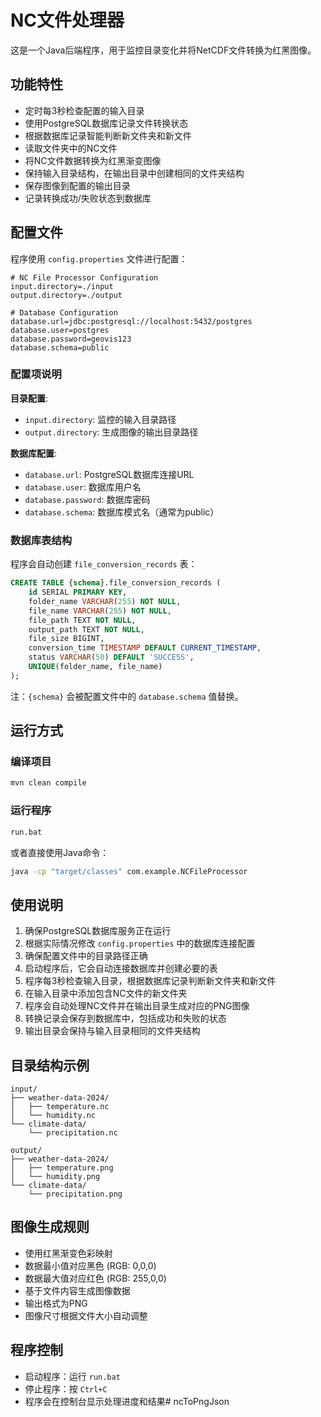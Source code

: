 # NC文件处理器

这是一个Java后端程序，用于监控目录变化并将NetCDF文件转换为红黑图像。

## 功能特性

- 定时每3秒检查配置的输入目录
- 使用PostgreSQL数据库记录文件转换状态
- 根据数据库记录智能判断新文件夹和新文件
- 读取文件夹中的NC文件
- 将NC文件数据转换为红黑渐变图像
- 保持输入目录结构，在输出目录中创建相同的文件夹结构
- 保存图像到配置的输出目录
- 记录转换成功/失败状态到数据库

## 配置文件

程序使用 `config.properties` 文件进行配置：

```properties
# NC File Processor Configuration
input.directory=./input
output.directory=./output

# Database Configuration
database.url=jdbc:postgresql://localhost:5432/postgres
database.user=postgres
database.password=geovis123
database.schema=public
```

### 配置项说明

**目录配置**:
- `input.directory`: 监控的输入目录路径
- `output.directory`: 生成图像的输出目录路径

**数据库配置**:
- `database.url`: PostgreSQL数据库连接URL
- `database.user`: 数据库用户名
- `database.password`: 数据库密码
- `database.schema`: 数据库模式名（通常为public）

### 数据库表结构

程序会自动创建 `file_conversion_records` 表：

```sql
CREATE TABLE {schema}.file_conversion_records (
    id SERIAL PRIMARY KEY,
    folder_name VARCHAR(255) NOT NULL,
    file_name VARCHAR(255) NOT NULL,
    file_path TEXT NOT NULL,
    output_path TEXT NOT NULL,
    file_size BIGINT,
    conversion_time TIMESTAMP DEFAULT CURRENT_TIMESTAMP,
    status VARCHAR(50) DEFAULT 'SUCCESS',
    UNIQUE(folder_name, file_name)
);
```

注：`{schema}` 会被配置文件中的 `database.schema` 值替换。

## 运行方式

### 编译项目
```bash
mvn clean compile
```

### 运行程序
```bash
run.bat
```

或者直接使用Java命令：
```bash
java -cp "target/classes" com.example.NCFileProcessor
```

## 使用说明

1. 确保PostgreSQL数据库服务正在运行
2. 根据实际情况修改 `config.properties` 中的数据库连接配置
3. 确保配置文件中的目录路径正确
4. 启动程序后，它会自动连接数据库并创建必要的表
4. 程序每3秒检查输入目录，根据数据库记录判断新文件夹和新文件
5. 在输入目录中添加包含NC文件的新文件夹
6. 程序会自动处理NC文件并在输出目录生成对应的PNG图像
7. 转换记录会保存到数据库中，包括成功和失败的状态
8. 输出目录会保持与输入目录相同的文件夹结构

## 目录结构示例

```
input/
├── weather-data-2024/
│   ├── temperature.nc
│   └── humidity.nc
└── climate-data/
    └── precipitation.nc

output/
├── weather-data-2024/
│   ├── temperature.png
│   └── humidity.png
└── climate-data/
    └── precipitation.png
```

## 图像生成规则

- 使用红黑渐变色彩映射
- 数据最小值对应黑色 (RGB: 0,0,0)
- 数据最大值对应红色 (RGB: 255,0,0)
- 基于文件内容生成图像数据
- 输出格式为PNG
- 图像尺寸根据文件大小自动调整

## 程序控制

- 启动程序：运行 `run.bat`
- 停止程序：按 `Ctrl+C`
- 程序会在控制台显示处理进度和结果# ncToPngJson
